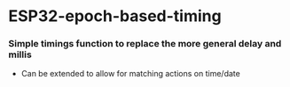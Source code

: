 # ESP32-epoch-based-timing

### Simple timings function to replace the more general delay and millis

- Can be extended to allow for matching actions on time/date
